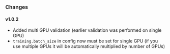 ### Changes 

#### v1.0.2

* Added multi GPU validation (earlier validation was performed on single GPU)
* `training.batch_size` in config now must be set for single GPU (if you use multiple GPUs it will be automatically multiplied by number of GPUs)